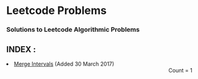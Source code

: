 <html>
    <h1>Leetcode Problems</h1>
    <h3> Solutions to Leetcode Algorithmic Problems </h3>
    <div>
        <h2>INDEX :</h2>
    </div>
    <div>
       <li> <a href="https://github.com/keen-learner/leetcode/tree/master/56-MergeIntervals.cpp">Merge Intervals</a>  (Added 30 March 2017) </li>
    </div>
    <div id="counter" align="right">  
        Count = 1 &nbsp;&nbsp;&nbsp;
    </div>
</html>

